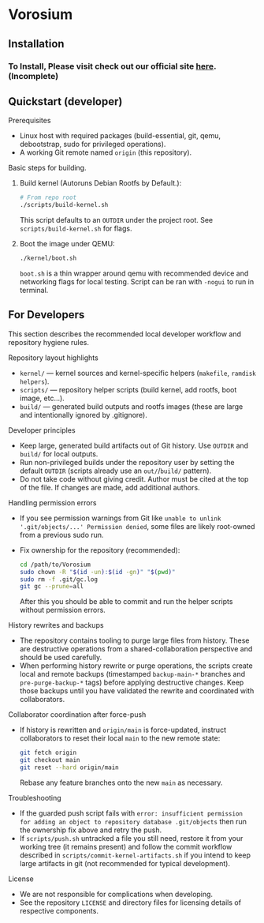 # Vorosium

## Installation

### To Install, Please visit check out our official site [here](https://killianzabinsky.com/). (Incomplete)

## Quickstart (developer)

Prerequisites
- Linux host with required packages (build-essential, git, qemu, debootstrap, sudo for privileged operations).
- A working Git remote named `origin` (this repository).

Basic steps for building.

1. Build kernel (Autoruns Debian Rootfs by Default.):

   ```bash
   # From repo root
   ./scripts/build-kernel.sh
   ```

   This script defaults to an `OUTDIR` under the project root. See `scripts/build-kernel.sh` for flags.

2. Boot the image under QEMU:

   ```bash
   ./kernel/boot.sh
   ```

   `boot.sh` is a thin wrapper around qemu with recommended device and networking flags for local testing. Script can be ran with `-nogui` to run in terminal.

## For Developers

This section describes the recommended local developer workflow and repository hygiene rules.

Repository layout highlights
- `kernel/` — kernel sources and kernel-specific helpers (`makefile`, `ramdisk` `helpers`).
- `scripts/` — repository helper scripts (build kernel, add rootfs, boot image, etc...).
- `build/` — generated build outputs and rootfs images (these are large and intentionally ignored by .gitignore).

Developer principles
- Keep large, generated build artifacts out of Git history. Use `OUTDIR` and `build/` for local outputs.
- Run non-privileged builds under the repository user by setting the default `OUTDIR` (scripts already use an `out/`/`build/` pattern).
- Do not take code without giving credit. Author must be cited at the top of the file. If changes are made, add additional authors.

Handling permission errors
- If you see permission warnings from Git like `unable to unlink '.git/objects/...' Permission denied`, some files are likely root-owned from a previous sudo run.
- Fix ownership for the repository (recommended):

  ```bash
  cd /path/to/Vorosium
  sudo chown -R "$(id -un):$(id -gn)" "$(pwd)"
  sudo rm -f .git/gc.log
  git gc --prune=all
  ```

  After this you should be able to commit and run the helper scripts without permission errors.

History rewrites and backups
- The repository contains tooling to purge large files from history. These are destructive operations from a shared-collaboration perspective and should be used carefully.
- When performing history rewrite or purge operations, the scripts create local and remote backups (timestamped `backup-main-*` branches and `pre-purge-backup-*` tags) before applying destructive changes. Keep those backups until you have validated the rewrite and coordinated with collaborators.

Collaborator coordination after force-push
- If history is rewritten and `origin/main` is force-updated, instruct collaborators to reset their local `main` to the new remote state:

  ```bash
  git fetch origin
  git checkout main
  git reset --hard origin/main
  ```

  Rebase any feature branches onto the new `main` as necessary.

Troubleshooting
- If the guarded push script fails with `error: insufficient permission for adding an object to repository database .git/objects` then run the ownership fix above and retry the push.
- If `scripts/push.sh` untracked a file you still need, restore it from your working tree (it remains present) and follow the commit workflow described in `scripts/commit-kernel-artifacts.sh` if you intend to keep large artifacts in git (not recommended for typical development).

License
- We are not responsible for complications when developing.
- See the repository `LICENSE` and directory files for licensing details of respective components.
